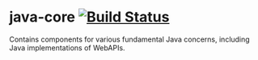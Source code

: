 java-core [![Build Status](https://travis-ci.org/alv-ch/java-components.svg?branch=master)](https://travis-ci.org/alv-ch/java-components)
=========

Contains components for various fundamental Java concerns, including Java implementations of WebAPIs.
